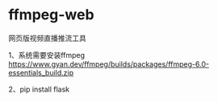 # ffmpeg-web
网页版视频直播推流工具

1、系统需要安装ffmpeg   https://www.gyan.dev/ffmpeg/builds/packages/ffmpeg-6.0-essentials_build.zip

2、pip install flask
